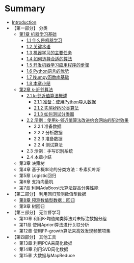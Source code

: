 # Summary

* [Introduction](README.md)
* 【第一部分】 分类
  * [第1章 机器学习基础](di-1-zhang-ji-qi-xue-xi-ji-chu.md)
    * [1.1 什么是机器学习](11-shi-yao-shi-ji-qi-xue-xi.md)
    * [1.2 关键术语](12-guan-jian-zhu-yu.md)
    * [1.3 机器学习的主要任务](13-ji-qi-xue-xi-de-zhu-yao-ren-wu.md)
    * [1.4 如何选择合适的算法](14-ru-he-xuan-ze-he-shi-de-suan-fa.md)
    * [1.5 开发机器学习应用程序的步骤](15-kai-fa-ji-qi-xue-xi-ying-yong-cheng-xu-de-bu-zou.md)
    * [1.6 Python语言的优势](16-pythonyu-yan-de-you-shi.md)
    * [1.7 Numpy函数库基础](17-numpyhan-shu-ku-ji-chu.md)
    * [1.8 本章小结](18-ben-zhang-xiao-jie.md)
  * [第2章 k-近邻算法](di-2-zhang-k-jin-lin-suan-fa.md)
    * [2.1 k-邻近值算法概述](di-2-zhang-k-jin-lin-suan-fa/21-klin-jin-zhi-suan-fa-gai-shu.md)
      * [2.1.1 准备：使用Python导入数据](di-2-zhang-k-jin-lin-suan-fa/21-klin-jin-zhi-suan-fa-gai-shu/211-zhun-bei-ff1a-shi-yong-python-dao-ru-shu-ju.md)
      * [2.1.2 实施kNN分类算法](di-2-zhang-k-jin-lin-suan-fa/21-klin-jin-zhi-suan-fa-gai-shu/212-shi-shi-knn-fen-lei-suan-fa.md)
      * [2.1.3 如何测试分类器](di-2-zhang-k-jin-lin-suan-fa/21-klin-jin-zhi-suan-fa-gai-shu/213-ru-he-ce-shi-fen-lei-qi.md)
    * [2.2 示例：使用k-邻近值算法改进约会网站的配对效果](di-2-zhang-k-jin-lin-suan-fa/22-shi-li-ff1a-shi-yong-k-lin-jin-zhi-suan-fa-gai-jin-yue-hui-wang-zhan-de-pei-dui-xiao-guo.md)
      * 2.2.1 准备数据
      * 2.2.2 分析数据
      * 2.2.3 准备数据
      * 2.2.4 测试算法
    * 2.3 示例：手写识别系统
    * 2.4 本章小结
  * 第3章 决策树
  * 第4章 基于概率论的分类方法：朴素贝叶斯
  * 第5章 Logistic回归
  * 第6章 支持向量机
  * 第7章 利用AdaBoost元算法提高分类性能
* 【第二部分】 利用回归预测数值型数据
  * [第8章 预测数值型数据：回归](di-8-zhang-yu-ce-shu-zhi-xing-shu-ju-ff1a-hui-gui.md)
  * 第9章  树回归
* 【第三部分】 无监督学习
  * 第10章 利用K-均值聚类算法对未标注数据分组
  * 第11章 使用Apriori算法进行关联分析
  * 第12章 使用FP-growth算法来高效发现频繁项集
* 【第四部分】 其他工具
  * 第13章 利用PCA来简化数据
  * 第14章 利用SVD简化数据
  * 第15章 大数据与MapReduce



